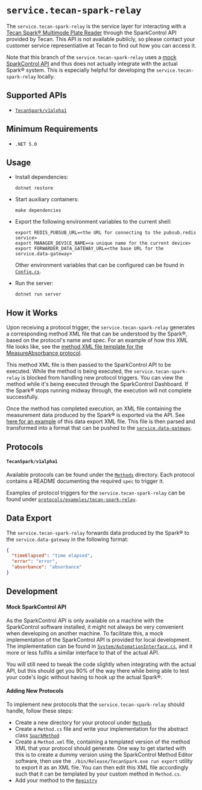 # `service.tecan-spark-relay`

The `service.tecan-spark-relay` is the service layer for interacting with a [Tecan Spark® Multimode Plate Reader](https://lifesciences.tecan.com/multimode-plate-reader) through the SparkControl API provided by Tecan. This API is not available publicly, so please contact your customer service representiative at Tecan to find out how you can access it.

Note that this branch of the `service.tecan-spark-relay` uses a [mock SparkControl API](#mock-sparkcontrol-api) and thus does not actually integrate with the actual Spark® system. This is especially helpful for developing the `service.tecan-spark-relay` locally.

## Supported APIs

- [`TecanSpark/v1alpha1`](#tecanspark/v1alpha1)

## Minimum Requirements

- `.NET 5.0`

## Usage

- Install dependencies:

  ```
  dotnet restore
  ```

- Start auxiliary containers:

  ```
  make dependencies
  ```

- Export the following environment variables to the current shell:

  ```
  export REDIS_PUBSUB_URL=<the URL for connecting to the pubsub.redis service>
  export MANAGER_DEVICE_NAME=<a unique name for the current device>
  export FORWARDER_DATA_GATEWAY_URL=<the base URL for the service.data-gateway>
  ```

  Other environment variables that can be configured can be found in [`Config.cs`](Config.cs).

- Run the server:

  ```
  dotnet run server
  ```

## How it Works

Upon receiving a protocol trigger, the `service.tecan-spark-relay` generates a corresponding method XML file that can be understood by the Spark®, based on the protocol's name and spec. For an example of how this XML file looks like, see the [method XML file template for the MeasureAbsorbance protocol](Methods/MeasureAbsorbance/Method.xml).

This method XML file is then passed to the SparkControl API to be executed. While the method is being executed, the `service.tecan-spark-relay` is blocked from handling new protocol triggers. You can view the method while it's being executed through the SparkControl Dashboard. If the Spark® stops running midway through, the execution will not complete successfully.

Once the method has completed execution, an XML file containing the measurement data produced by the Spark® is exported via the API. See [here for an example](Methods/MeasureAbsorbance/Export.xml) of this data export XML file. This file is then parsed and transformed into a format that can be pushed to the [`service.data-gateway`](../data-gateway).

## Protocols

#### `TecanSpark/v1alpha1`

Available protocols can be found under the [`Methods`](Methods) directory. Each protocol contains a README documenting the required `spec` to trigger it.

Examples of protocol triggers for the `service.tecan-spark-relay` can be found under [`protocols/examples/tecan-spark-relay`](../../protocols/examples/tecan-spark-relay).

## Data Export

The `service.tecan-spark-relay` forwards data produced by the Spark® to the `service.data-gateway` in the following format:

```json
{
  "timeElapsed": "time elapsed",
  "error": "error",
  "absorbance": "absorbance"
}
```

## Development

#### Mock SparkControl API

As the SparkControl API is only available on a machine with the SparkControl software installed, it might not always be very convenient when developing on another machine. To facilitate this, a mock implementation of the SparkControl API is provided for local development. The implementation can be found in [`System/AutomationInterface.cs`](System/AutomationInterface.cs), and it more or less fulfils a similar interface to that of the actual API.

You will still need to tweak the code slightly when integrating with the actual API, but this should get you 90% of the way there while being able to test your code's logic without having to hook up the actual Spark®.

#### Adding New Protocols

To implement new protocols that the `service.tecan-spark-relay` should handle, follow these steps:

- Create a new directory for your protocol under [`Methods`](Methods)
- Create a `Method.cs` file and write your implementation for the abstract class [`SparkMethod`](Methods/Registry.cs)
- Create a `Method.xml` file, containing a templated version of the method XML that your protocol should generate. One way to get started with this is to create a dummy version using the SparkControl Method Editor software, then use the `./bin/Release/TecanSpark.exe run export` utility to export it as an XML file. You can then edit this XML file accordingly such that it can be templated by your custom method in `Method.cs`.
- Add your method to the [`Registry`](Methods/Registry.cs)
